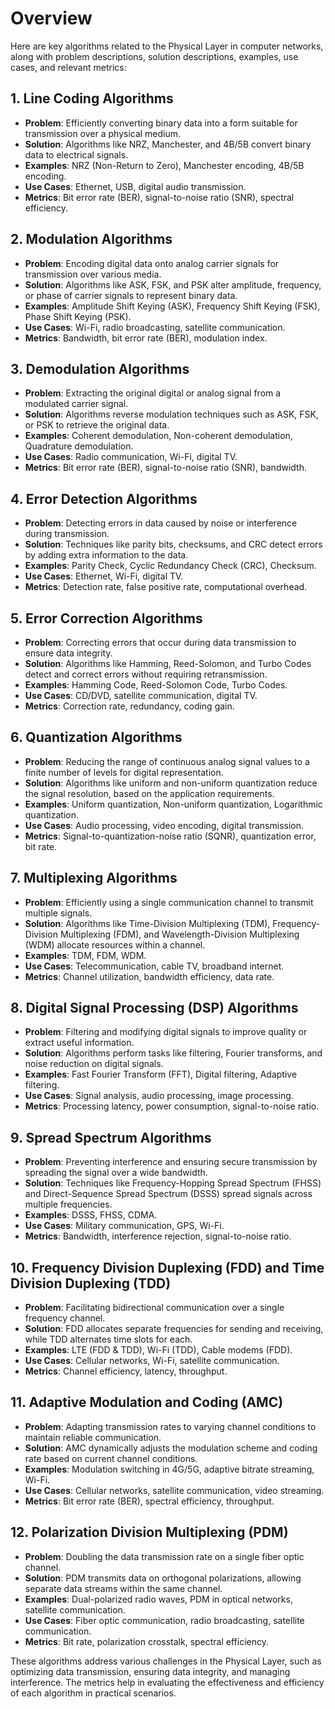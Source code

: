# Overview

Here are key algorithms related to the Physical Layer in computer networks, along with problem descriptions, solution descriptions, examples, use cases, and relevant metrics:

## 1\. **Line Coding Algorithms**

* **Problem**: Efficiently converting binary data into a form suitable for transmission over a physical medium.
* **Solution**: Algorithms like NRZ, Manchester, and 4B/5B convert binary data to electrical signals.
* **Examples**: NRZ (Non-Return to Zero), Manchester encoding, 4B/5B encoding.
* **Use Cases**: Ethernet, USB, digital audio transmission.
* **Metrics**: Bit error rate (BER), signal-to-noise ratio (SNR), spectral efficiency.

## 2\. **Modulation Algorithms**

* **Problem**: Encoding digital data onto analog carrier signals for transmission over various media.
* **Solution**: Algorithms like ASK, FSK, and PSK alter amplitude, frequency, or phase of carrier signals to represent binary data.
* **Examples**: Amplitude Shift Keying (ASK), Frequency Shift Keying (FSK), Phase Shift Keying (PSK).
* **Use Cases**: Wi-Fi, radio broadcasting, satellite communication.
* **Metrics**: Bandwidth, bit error rate (BER), modulation index.

## 3\. **Demodulation Algorithms**

* **Problem**: Extracting the original digital or analog signal from a modulated carrier signal.
* **Solution**: Algorithms reverse modulation techniques such as ASK, FSK, or PSK to retrieve the original data.
* **Examples**: Coherent demodulation, Non-coherent demodulation, Quadrature demodulation.
* **Use Cases**: Radio communication, Wi-Fi, digital TV.
* **Metrics**: Bit error rate (BER), signal-to-noise ratio (SNR), bandwidth.

## 4\. **Error Detection Algorithms**

* **Problem**: Detecting errors in data caused by noise or interference during transmission.
* **Solution**: Techniques like parity bits, checksums, and CRC detect errors by adding extra information to the data.
* **Examples**: Parity Check, Cyclic Redundancy Check (CRC), Checksum.
* **Use Cases**: Ethernet, Wi-Fi, digital TV.
* **Metrics**: Detection rate, false positive rate, computational overhead.

## 5\. **Error Correction Algorithms**

* **Problem**: Correcting errors that occur during data transmission to ensure data integrity.
* **Solution**: Algorithms like Hamming, Reed-Solomon, and Turbo Codes detect and correct errors without requiring retransmission.
* **Examples**: Hamming Code, Reed-Solomon Code, Turbo Codes.
* **Use Cases**: CD/DVD, satellite communication, digital TV.
* **Metrics**: Correction rate, redundancy, coding gain.

## 6\. **Quantization Algorithms**

* **Problem**: Reducing the range of continuous analog signal values to a finite number of levels for digital representation.
* **Solution**: Algorithms like uniform and non-uniform quantization reduce the signal resolution, based on the application requirements.
* **Examples**: Uniform quantization, Non-uniform quantization, Logarithmic quantization.
* **Use Cases**: Audio processing, video encoding, digital transmission.
* **Metrics**: Signal-to-quantization-noise ratio (SQNR), quantization error, bit rate.

## 7\. **Multiplexing Algorithms**

* **Problem**: Efficiently using a single communication channel to transmit multiple signals.
* **Solution**: Algorithms like Time-Division Multiplexing (TDM), Frequency-Division Multiplexing (FDM), and Wavelength-Division Multiplexing (WDM) allocate resources within a channel.
* **Examples**: TDM, FDM, WDM.
* **Use Cases**: Telecommunication, cable TV, broadband internet.
* **Metrics**: Channel utilization, bandwidth efficiency, data rate.

## 8\. **Digital Signal Processing (DSP) Algorithms**

* **Problem**: Filtering and modifying digital signals to improve quality or extract useful information.
* **Solution**: Algorithms perform tasks like filtering, Fourier transforms, and noise reduction on digital signals.
* **Examples**: Fast Fourier Transform (FFT), Digital filtering, Adaptive filtering.
* **Use Cases**: Signal analysis, audio processing, image processing.
* **Metrics**: Processing latency, power consumption, signal-to-noise ratio.

## 9\. **Spread Spectrum Algorithms**

* **Problem**: Preventing interference and ensuring secure transmission by spreading the signal over a wide bandwidth.
* **Solution**: Techniques like Frequency-Hopping Spread Spectrum (FHSS) and Direct-Sequence Spread Spectrum (DSSS) spread signals across multiple frequencies.
* **Examples**: DSSS, FHSS, CDMA.
* **Use Cases**: Military communication, GPS, Wi-Fi.
* **Metrics**: Bandwidth, interference rejection, signal-to-noise ratio.

## 10\. **Frequency Division Duplexing (FDD) and Time Division Duplexing (TDD)**

* **Problem**: Facilitating bidirectional communication over a single frequency channel.
* **Solution**: FDD allocates separate frequencies for sending and receiving, while TDD alternates time slots for each.
* **Examples**: LTE (FDD & TDD), Wi-Fi (TDD), Cable modems (FDD).
* **Use Cases**: Cellular networks, Wi-Fi, satellite communication.
* **Metrics**: Channel efficiency, latency, throughput.

## 11\. **Adaptive Modulation and Coding (AMC)**

* **Problem**: Adapting transmission rates to varying channel conditions to maintain reliable communication.
* **Solution**: AMC dynamically adjusts the modulation scheme and coding rate based on current channel conditions.
* **Examples**: Modulation switching in 4G/5G, adaptive bitrate streaming, Wi-Fi.
* **Use Cases**: Cellular networks, satellite communication, video streaming.
* **Metrics**: Bit error rate (BER), spectral efficiency, throughput.

## 12\. **Polarization Division Multiplexing (PDM)**

* **Problem**: Doubling the data transmission rate on a single fiber optic channel.
* **Solution**: PDM transmits data on orthogonal polarizations, allowing separate data streams within the same channel.
* **Examples**: Dual-polarized radio waves, PDM in optical networks, satellite communication.
* **Use Cases**: Fiber optic communication, radio broadcasting, satellite communication.
* **Metrics**: Bit rate, polarization crosstalk, spectral efficiency.

These algorithms address various challenges in the Physical Layer, such as optimizing data transmission, ensuring data integrity, and managing interference. The metrics help in evaluating the effectiveness and efficiency of each algorithm in practical scenarios.
